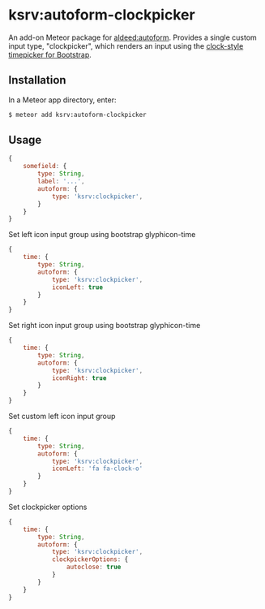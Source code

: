 # ksrv:autoform-clockpicker

An add-on Meteor package for [aldeed:autoform](https://github.com/aldeed/meteor-autoform). Provides a single custom input type, "clockpicker", which renders an input using the [clock-style timepicker for Bootstrap](https://github.com/weareoutman/clockpicker/tree/v0.0.7).

## Installation

In a Meteor app directory, enter:
```bash
$ meteor add ksrv:autoform-clockpicker
```

## Usage

```js
{
    somefield: {
        type: String,
        label: '...',
        autoform: {
            type: 'ksrv:clockpicker',
        }
    }
}
```

Set left icon input group using bootstrap glyphicon-time

```js
{
    time: {
        type: String,
        autoform: {
            type: 'ksrv:clockpicker',
            iconLeft: true
        }
    }
}
```

Set right icon input group using bootstrap glyphicon-time

```js
{
    time: {
        type: String,
        autoform: {
            type: 'ksrv:clockpicker',
            iconRight: true
        }
    }
}
```

Set custom left icon input group

```js
{
    time: {
        type: String,
        autoform: {
            type: 'ksrv:clockpicker',
            iconLeft: 'fa fa-clock-o'
        }
    }
}
```

Set clockpicker options

```js
{
    time: {
        type: String,
        autoform: {
            type: 'ksrv:clockpicker',
            clockpickerOptions: {
                autoclose: true
            }
        }
    }
}
```

